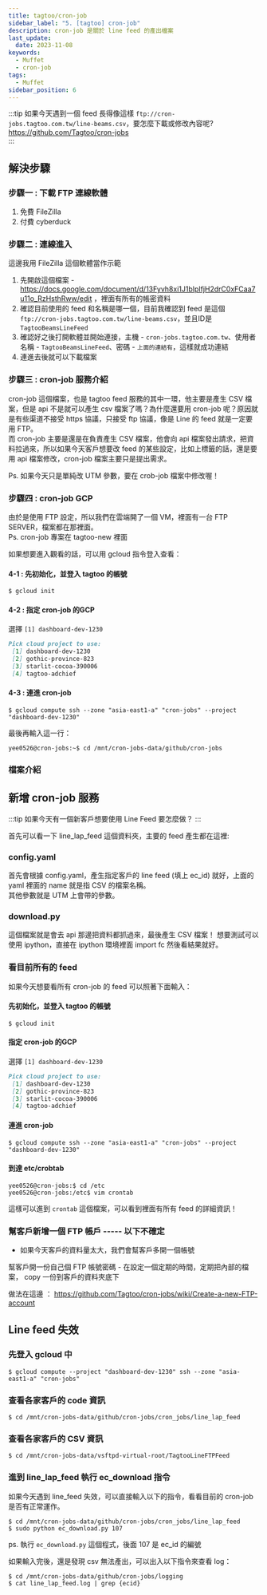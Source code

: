 ```yaml
---
title: tagtoo/cron-job
sidebar_label: "5. [tagtoo] cron-job"
description: cron-job 是關於 line feed 的產出檔案
last_update:
  date: 2023-11-08
keywords:
  - Muffet
  - cron-job
tags:
  - Muffet
sidebar_position: 6
---
```




:::tip
如果今天遇到一個 feed 長得像這樣 `ftp://cron-jobs.tagtoo.com.tw/line-beams.csv`，要怎麼下載或修改內容呢?  
https://github.com/Tagtoo/cron-jobs  
:::    



解決步驟
------

### 步驟一 : 下載 FTP 連線軟體

1. 免費 FileZilla
2. 付費 cyberduck


### 步驟二 : 連線進入

這邊我用 FileZilla 這個軟體當作示範

1. 先開啟這個檔案 - https://docs.google.com/document/d/13Fyvh8xi1J1blpIfjH2drC0xFCaa7u11o_RzHsthRww/edit ，裡面有所有的帳密資料
2. 確認目前使用的 feed 和名稱是哪一個，目前我確認到 feed 是這個 `ftp://cron-jobs.tagtoo.com.tw/line-beams.csv`，並且ID是 `TagtooBeamsLineFeed`
3. 確認好之後打開軟體並開始連接，主機 - `cron-jobs.tagtoo.com.tw`、使用者名稱 - `TagtooBeamsLineFeed`、密碼 - `上面的連結有`，這樣就成功連結
4. 連進去後就可以下載檔案




### 步驟三 : cron-job 服務介紹

cron-job 這個檔案，也是 tagtoo feed 服務的其中一環，他主要是產生 CSV 檔案，但是 api 不是就可以產生 csv 檔案了嗎？為什麼還要用 cron-job 呢？原因就是有些渠道不接受 https 協議，只接受 ftp 協議，像是 Line 的 feed 就是一定要用 FTP。    
而 cron-job 主要是還是在負責產生 CSV 檔案，他會向 api 檔案發出請求，把資料拉過來，所以如果今天客戶想要改 feed 的某些設定，比如上標籤的話，還是要用 api 檔案修改，cron-job 檔案主要只是提出需求。   
   
Ps. 如果今天只是單純改 UTM 參數，要在 crob-job 檔案中修改喔！  


### 步驟四 : cron-job GCP

由於是使用 FTP 設定，所以我們在雲端開了一個 VM，裡面有一台 FTP SERVER，檔案都在那裡面。    
Ps. cron-job 專案在 tagtoo-new 裡面


如果想要進入觀看的話，可以用 gcloud 指令登入查看：

#### 4-1 : 先初始化，並登入 tagtoo 的帳號
```shell
$ gcloud init
```
#### 4-2 : 指定 cron-job 的GCP

選擇 `[1] dashboard-dev-1230`

```md
Pick cloud project to use: 
 [1] dashboard-dev-1230
 [2] gothic-province-823
 [3] starlit-cocoa-390006
 [4] tagtoo-adchief
```

#### 4-3 : 連進 cron-job

```shell
$ gcloud compute ssh --zone "asia-east1-a" "cron-jobs" --project "dashboard-dev-1230" 
```


最後再輸入這一行：

```shell
yee0526@cron-jobs:~$ cd /mnt/cron-jobs-data/github/cron-jobs
```


### 檔案介紹



## 新增 cron-job 服務

:::tip
如果今天有一個新客戶想要使用 Line Feed 要怎麼做？
:::

首先可以看一下 line_lap_feed 這個資料夾，主要的 feed 產生都在這裡:

### config.yaml
首先會根據 config.yaml，產生指定客戶的 line feed (填上 ec_id) 就好，上面的 yaml 裡面的 name 就是指 CSV 的檔案名稱。   
其他參數就是 UTM 上會帶的參數。  


### download.py

這個檔案就是會去 api 那邊把資料都抓過來，最後產生 CSV 檔案！
想要測試可以使用 ipython，直接在 ipython 環境裡面 import fc 然後看結果就好。



### 看目前所有的 feed

如果今天想要看所有 cron-job 的 feed 可以照著下面輸入：

#### 先初始化，並登入 tagtoo 的帳號
```shell
$ gcloud init
```
#### 指定 cron-job 的GCP

選擇 `[1] dashboard-dev-1230`

```md
Pick cloud project to use: 
 [1] dashboard-dev-1230
 [2] gothic-province-823
 [3] starlit-cocoa-390006
 [4] tagtoo-adchief
```

#### 連進 cron-job

```shell
$ gcloud compute ssh --zone "asia-east1-a" "cron-jobs" --project "dashboard-dev-1230" 
```


#### 到達 etc/crobtab

```shell
yee0526@cron-jobs:$ cd /etc
yee0526@cron-jobs:/etc$ vim crontab
```

這樣可以進到 `crontab` 這個檔案，可以看到裡面有所有 feed 的詳細資訊！



### 幫客戶新增一個 FTP 帳戶 ----- 以下不確定

* 如果今天客戶的資料量太大，我們會幫客戶多開一個帳號

幫客戶開一份自己個 FTP 帳號密碼 - 在設定一個定期的時間，定期把內部的檔案， copy 一份到客戶的資料夾底下

做法在這邊 ： https://github.com/Tagtoo/cron-jobs/wiki/Create-a-new-FTP-account


## Line feed 失效

### 先登入 gcloud 中
```shell
$ gcloud compute --project "dashboard-dev-1230" ssh --zone "asia-east1-a" "cron-jobs"
```

### 查看各家客戶的 code 資訊

```shell
$ cd /mnt/cron-jobs-data/github/cron-jobs/cron_jobs/line_lap_feed
```


### 查看各家客戶的 CSV 資訊

```shell
$ cd /mnt/cron-jobs-data/vsftpd-virtual-root/TagtooLineFTPFeed 
```

### 進到 line_lap_feed 執行 ec_download 指令

如果今天遇到 line_feed 失效，可以直接輸入以下的指令，看看目前的 cron-job 是否有正常運作。

```shell
$ cd /mnt/cron-jobs-data/github/cron-jobs/cron_jobs/line_lap_feed
$ sudo python ec_download.py 107
```
ps. 執行 `ec_download.py` 這個程式，後面 107 是 ec_id 的編號


如果輸入完後，還是發現 csv 無法產出，可以出入以下指令來查看 log：

```shell
$ cd /mnt/cron-jobs-data/github/cron-jobs/logging
$ cat line_lap_feed.log | grep {ecid}
```



